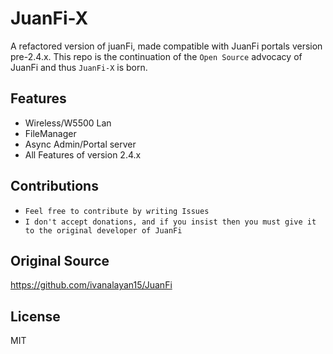 # JuanFi-X
A refactored version of juanFi, made compatible with JuanFi portals version pre-2.4.x.
This repo is the continuation of the `Open Source` advocacy of JuanFi and thus `JuanFi-X` is born.

## Features
- Wireless/W5500 Lan
- FileManager
- Async Admin/Portal server
- All Features of version 2.4.x

## Contributions
- `Feel free to contribute by writing Issues`
- `I don't accept donations, and if you insist then you must give it to the original developer of JuanFi`

## Original Source
https://github.com/ivanalayan15/JuanFi

## License
MIT

